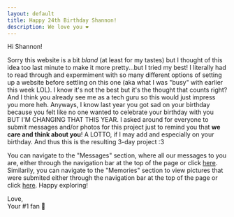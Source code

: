 ```yaml
---
layout: default
title: Happy 24th Birthday Shannon!
description: We love you ❤️ 
---
```



Hi Shannon!

Sorry this website is a bit _bland_ (at least for my tastes) but I thought of this idea too last minute to make it more pretty...but I tried my best! I literally had to read through and expermiment with so many different options of setting up a website before settling on this one (aka what I was "busy" with earlier this week LOL). I know it's not the best but it's the thought that counts right? And I think you already see me as a tech guru so this would just impress you more heh. Anyways, I know last year you got sad on your birthday because you felt like no one wanted to celebrate your birthday with you BUT I'M CHANGING THAT THIS YEAR. I asked around for everyone to submit messages and/or photos for this project just to remind you that **we care and think about you**! A LOTTO, if I may add and especially on your birthday. And thus this is the resulting 3-day project :3 

You can navigate to the "Messages" section, where all our messages to you are, either through the navigation bar at the top of the page or click [here](./messages.html). Similarily, you can navigate to the "Memories" section to view pictures that were submited either through the navigation bar at the top of the page or click [here](./memories.html). Happy exploring!

Love,  
Your #1 fan 💜 
